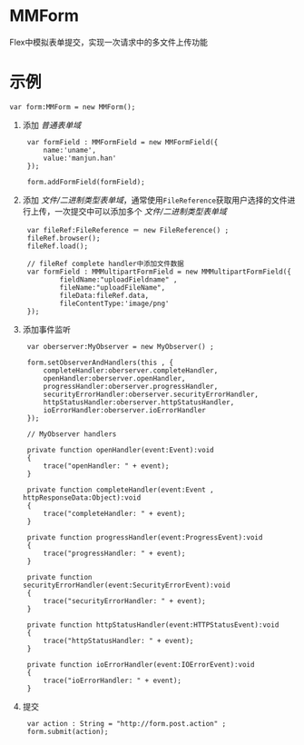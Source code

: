 MMForm
======

Flex中模拟表单提交，实现一次请求中的多文件上传功能

示例
====

	var form:MMForm = new MMForm();
	
1. 添加 _普通表单域_

		var formField : MMFormField = new MMFormField({
			name:'uname',
			value:'manjun.han'
		});

		form.addFormField(formField);
	
2. 添加 _文件/二进制类型表单域_，通常使用`FileReference`获取用户选择的文件进行上传，一次提交中可以添加多个 _文件/二进制类型表单域_

		var fileRef:FileReference ＝ new FileReference() ;
		fileRef.browser();
		fileRef.load();
		
		// fileRef complete handler中添加文件数据	
		var formField : MMMultipartFormField = new MMMultipartFormField({
				fieldName:"uploadFieldname" ,	
				fileName:"uploadFileName",		
				fileData:fileRef.data,	
				fileContentType:'image/png'
		});

3. 添加事件监听

		var oberserver:MyObserver = new MyObserver() ;
		
		form.setObserverAndHandlers(this , {
			completeHandler:oberserver.completeHandler,
			openHandler:oberserver.openHandler,
			progressHandler:oberserver.progressHandler,
			securityErrorHandler:oberserver.securityErrorHandler,
			httpStatusHandler:oberserver.httpStatusHandler,
			ioErrorHandler:oberserver.ioErrorHandler
		});
		
		// MyObserver handlers
		
		private function openHandler(event:Event):void 
		{
			trace("openHandler: " + event);
		}
		
		private function completeHandler(event:Event , httpResponseData:Object):void 
		{		
			trace("completeHandler: " + event);
		}
		
		private function progressHandler(event:ProgressEvent):void 
		{
			trace("progressHandler: " + event);
		}
				
		private function securityErrorHandler(event:SecurityErrorEvent):void 
		{
			trace("securityErrorHandler: " + event);
		}
		
		private function httpStatusHandler(event:HTTPStatusEvent):void 
		{			
			trace("httpStatusHandler: " + event);
		}
		
		private function ioErrorHandler(event:IOErrorEvent):void 
		{
			trace("ioErrorHandler: " + event);
		}
	
4. 提交	

		var action : String = "http://form.post.action" ;		
		form.submit(action);